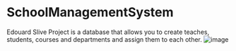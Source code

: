 # SchoolManagementSystem
Edouard Slive
Project is a database that allows you to create teaches, students, courses and departments and assign them to each other.
![image](https://github.com/EdouardSlive/SchoolManagementSystem/assets/150823899/2b0a71d5-3b11-43ad-a2d4-f96a47e500a8)

